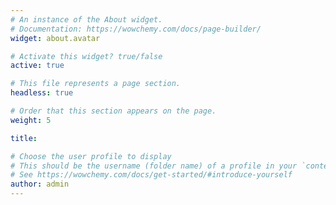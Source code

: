 ```yaml
---
# An instance of the About widget.
# Documentation: https://wowchemy.com/docs/page-builder/
widget: about.avatar

# Activate this widget? true/false
active: true

# This file represents a page section.
headless: true

# Order that this section appears on the page.
weight: 5

title:

# Choose the user profile to display
# This should be the username (folder name) of a profile in your `content/authors/` folder.
# See https://wowchemy.com/docs/get-started/#introduce-yourself
author: admin
---
```

